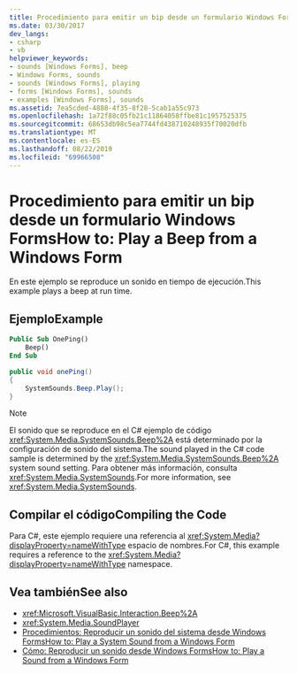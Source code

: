 ```yaml
---
title: Procedimiento para emitir un bip desde un formulario Windows Forms
ms.date: 03/30/2017
dev_langs:
- csharp
- vb
helpviewer_keywords:
- sounds [Windows Forms], beep
- Windows Forms, sounds
- sounds [Windows Forms], playing
- forms [Windows Forms], sounds
- examples [Windows Forms], sounds
ms.assetid: 7ea5cded-4888-4f35-8f28-5cab1a55c973
ms.openlocfilehash: 1a72f88c05fb21c11864058ffbe81c1957525375
ms.sourcegitcommit: 68653db98c5ea7744fd438710248935f70020dfb
ms.translationtype: MT
ms.contentlocale: es-ES
ms.lasthandoff: 08/22/2019
ms.locfileid: "69966508"
---
```

# <a name="how-to-play-a-beep-from-a-windows-form"></a><span data-ttu-id="a873f-102">Procedimiento para emitir un bip desde un formulario Windows Forms</span><span class="sxs-lookup"><span data-stu-id="a873f-102">How to: Play a Beep from a Windows Form</span></span>
<span data-ttu-id="a873f-103">En este ejemplo se reproduce un sonido en tiempo de ejecución.</span><span class="sxs-lookup"><span data-stu-id="a873f-103">This example plays a beep at run time.</span></span>  
  
## <a name="example"></a><span data-ttu-id="a873f-104">Ejemplo</span><span class="sxs-lookup"><span data-stu-id="a873f-104">Example</span></span>  
  
```vb  
Public Sub OnePing()  
    Beep()  
End Sub  
```  
  
```csharp  
public void onePing()  
{  
    SystemSounds.Beep.Play();  
}  
```  
  
> [!NOTE]
> <span data-ttu-id="a873f-105">El sonido que se reproduce en el C# ejemplo de código <xref:System.Media.SystemSounds.Beep%2A> está determinado por la configuración de sonido del sistema.</span><span class="sxs-lookup"><span data-stu-id="a873f-105">The sound played in the C# code sample is determined by the <xref:System.Media.SystemSounds.Beep%2A> system sound setting.</span></span> <span data-ttu-id="a873f-106">Para obtener más información, consulta <xref:System.Media.SystemSounds>.</span><span class="sxs-lookup"><span data-stu-id="a873f-106">For more information, see <xref:System.Media.SystemSounds>.</span></span>  
  
## <a name="compiling-the-code"></a><span data-ttu-id="a873f-107">Compilar el código</span><span class="sxs-lookup"><span data-stu-id="a873f-107">Compiling the Code</span></span>  
 <span data-ttu-id="a873f-108">Para C#, este ejemplo requiere una referencia al <xref:System.Media?displayProperty=nameWithType> espacio de nombres.</span><span class="sxs-lookup"><span data-stu-id="a873f-108">For C#, this example requires  a reference to the <xref:System.Media?displayProperty=nameWithType> namespace.</span></span>  
  
## <a name="see-also"></a><span data-ttu-id="a873f-109">Vea también</span><span class="sxs-lookup"><span data-stu-id="a873f-109">See also</span></span>

- <xref:Microsoft.VisualBasic.Interaction.Beep%2A>
- <xref:System.Media.SoundPlayer>
- [<span data-ttu-id="a873f-110">Procedimientos: Reproducir un sonido del sistema desde Windows Forms</span><span class="sxs-lookup"><span data-stu-id="a873f-110">How to: Play a System Sound from a Windows Form</span></span>](how-to-play-a-system-sound-from-a-windows-form.md)
- [<span data-ttu-id="a873f-111">Cómo: Reproducir un sonido desde Windows Forms</span><span class="sxs-lookup"><span data-stu-id="a873f-111">How to: Play a Sound from a Windows Form</span></span>](how-to-play-a-sound-from-a-windows-form.md)
